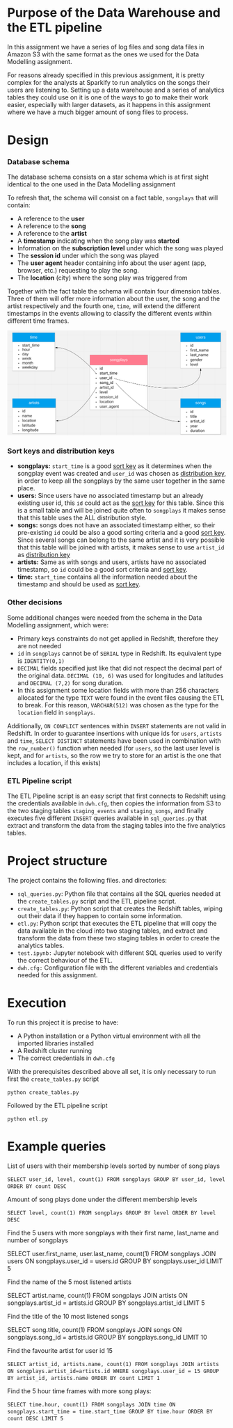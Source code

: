 # Purpose of the Data Warehouse and the ETL pipeline

In this assignment we have a series of log files and song data files in Amazon S3 with the same format as the ones we used for the Data Modelling assignment.

For reasons already specified in this previous assignment, it is pretty complex for the analysts at Sparkify to run analytics on the songs their users are listening to. Setting up a data warehouse and a series of analytics tables they could use on it is one of the ways to go to make their work easier, especially with larger datasets, as it happens in this assignment where we have a much bigger amount of song files to process.

# Design

### Database schema

The database schema consists on a star schema which is at first sight identical to the one used in the Data Modelling assignment 

To refresh that, the schema will consist on a fact table, `songplays` that will contain:

- A reference to the **user**
- A reference to the **song**
- A reference to the **artist**
- A **timestamp** indicating when the song play was **started**
- Information on the **subscription level** under which the song was played
- The **session id** under which the song was played
- The **user agent** header containing info about the user agent (app, browser, etc.) requesting to play the song.
- The **location** (city) where the song play was triggered from

Together with the fact table the schema will contain four dimension tables. Three of them will offer more information about the user, the song and the artist respectively and the fourth one, `time`, will extend the different timestamps in the events allowing to classify the different events within different time frames.

![dbmodel](dbmodel.png)

### Sort keys and distribution keys

- **songplays:** `start_time` is a good <u>sort key</u> as it determines when the songplay event was created and `user_id` was chosen as <u>distribution key</u>, in order to keep all the songplays by the same user together in the same place.
- **users:** Since users have no associated timestamp but an already existing user id, this `id` could act as the <u>sort key</u> for this table. Since this is a small table and will be joined quite often to `songplays` it makes sense that this table uses the ALL distribution style.
- **songs:** songs does not have an associated timestamp either, so their pre-existing `id` could be also a good sorting criteria and a good <u>sort key</u>. Since several songs can belong to the same artist and it is very possible that this table will be joined with artists, it makes sense to use `artist_id` as <u>distribution key</u>
- **artists:** Same as with songs and users, artists have no associated timestamp, so `id` could be a good sort criteria and <u>sort key</u>.
- **time:** `start_time` contains all the information needed about the timestamp and should be used as <u>sort key</u>.

### Other decisions

Some additional changes were needed from the schema in the Data Modelling assignment, which were:

- Primary keys constraints do not get applied in Redshift, therefore they are not needed
- `id` in `songplays` cannot be of `SERIAL` type in Redshift. Its equivalent type is `IDENTITY(0,1)`
- `DECIMAL` fields specified just like that did not respect the decimal part of the original data. `DECIMAL (10, 6)` was used for longitudes and latitudes and `DECIMAL (7,2)` for song duration.
- In this assignment some location fields with more than 256 characters allocated for the type `TEXT` were found in the event files causing the ETL to break. For this reason, `VARCHAR(512)` was chosen as the type for the `location` field in `songplays`.

Additionally, `ON CONFLICT` sentences within `INSERT` statements are not valid in Redshift. In order to guarantee insertions with unique ids for `users`, `artists` and `time`, `SELECT DISTINCT` statements have been used in combination with the `row_number()` function when needed (for `users`, so the last user level is kept, and for `artists`, so the row we try to store for an artist is the one that includes a location, if this exists)

### ETL Pipeline script

The ETL Pipeline script is an easy script that first connects to Redshift using the credentials available in `dwh.cfg`, then copies the information from S3 to the two staging tables `staging_events` and `staging_songs`, and finally executes five different `INSERT` queries available in `sql_queries.py` that extract and transform the data from the staging tables into the five analytics tables.

# Project structure

The project contains the following files. and directories:

- `sql_queries.py`: Python file that contains all the SQL queries needed at the `create_tables.py` script and the ETL pipeline script. 
- `create_tables.py`: Python script that creates the Redshift tables, wiping out their data if they happen to contain some information.
- `etl.py`: Python script that executes the ETL pipeline that will copy the data available in the cloud into two staging tables, and extract and transform the data from these two staging tables in order to create the analytics tables.
- `test.ipynb:` Jupyter notebook with different SQL queries used to verify the correct behaviour of the ETL.
- `dwh.cfg:` Configuration file with the different variables and credentials needed for this assignment.

# Execution

To run this project it is precise to have:

- A Python installation or a Python virtual environment with all the imported libraries installed
- A Redshift cluster running
- The correct credentials in `dwh.cfg`

With the prerequisites described above all set, it is only necessary to run first the `create_tables.py` script

```
python create_tables.py
```

Followed by the ETL pipeline script

```
python etl.py
```

# Example queries

List of users with their membership levels sorted by number of song plays 

```
SELECT user_id, level, count(1) FROM songplays GROUP BY user_id, level ORDER BY count DESC
```

Amount of song plays done under the different membership levels

```
SELECT level, count(1) FROM songplays GROUP BY level ORDER BY level DESC
```

Find the 5 users with more songplays with their first name, last_name and number of songplays

SELECT user.first_name, user.last_name, count(1) FROM songplays JOIN users ON songplays.user_id = users.id GROUP BY songplays.user_id LIMIT 5

Find the name of the 5 most listened artists

SELECT artist.name, count(1) FROM songplays JOIN artists ON songplays.artist_id = artists.id GROUP BY songplays.artist_id LIMIT 5

Find the title of the 10 most listened songs

SELECT song.title, count(1) FROM songplays JOIN songs ON songplays.song_id = artists.id GROUP BY songplays.song_id LIMIT 10

Find the favourite artist for user id 15

```
SELECT artist_id, artists.name, count(1) FROM songplays JOIN artists ON songplays.artist_id=artists.id WHERE songplays.user_id = 15 GROUP BY artist_id, artists.name ORDER BY count LIMIT 1
```

Find the 5 hour time frames with more song plays:

```
SELECT time.hour, count(1) FROM songplays JOIN time ON songplays.start_time = time.start_time GROUP BY time.hour ORDER BY count DESC LIMIT 5
```

